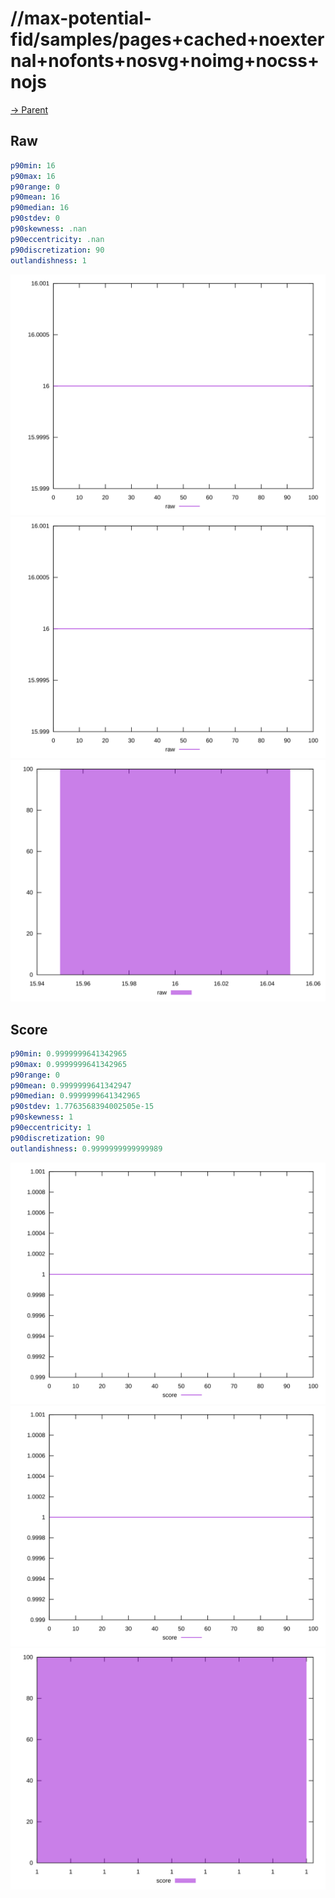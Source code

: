
# //max-potential-fid/samples/pages+cached+noexternal+nofonts+nosvg+noimg+nocss+nojs

[→ Parent](../..)


## Raw


```yaml
p90min: 16
p90max: 16
p90range: 0
p90mean: 16
p90median: 16
p90stdev: 0
p90skewness: .nan
p90eccentricity: .nan
p90discretization: 90
outlandishness: 1

```

![PLOT: raw-values](./raw/values.svg)![PLOT: raw-sorted](./raw/sorted.svg)![PLOT: raw-histogram](./raw/histogram.svg)
## Score


```yaml
p90min: 0.9999999641342965
p90max: 0.9999999641342965
p90range: 0
p90mean: 0.9999999641342947
p90median: 0.9999999641342965
p90stdev: 1.7763568394002505e-15
p90skewness: 1
p90eccentricity: 1
p90discretization: 90
outlandishness: 0.9999999999999989

```

![PLOT: score-values](./score/values.svg)![PLOT: score-sorted](./score/sorted.svg)![PLOT: score-histogram](./score/histogram.svg)